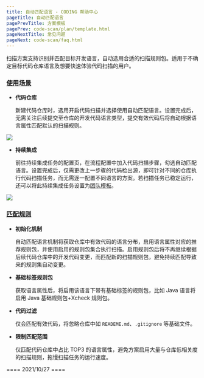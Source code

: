 ```yaml
---
title: 自动匹配语言 - CODING 帮助中心
pageTitle: 自动匹配语言
pagePrevTitle: 方案模板
pagePrev: code-scan/plan/template.html
pageNextTitle: 常见问题
pageNext: code-scan/faq.html
---
```


扫描方案支持识别并匹配目标开发语言，自动选用合适的扫描规则包。适用于不确定目标代码仓库语言及想要快速体验代码扫描的用户。

### [使用场景](#condition)

-   **代码仓库**
    
    新建代码仓库时，选用开启代码扫描并选择使用自动匹配语言。设置完成后，无需关注后续提交至仓库的开发代码语言类型，提交有效代码后将自动根据语言属性匹配默认的扫描规则。

![](https://help-assets.codehub.cn/enterprise/20211027141820.png)

-   **持续集成**

    前往持续集成任务的配置页，在流程配置中加入代码扫描步骤，勾选自动匹配语言。设置完成后，仅需更改上一步骤的代码检出源，即可针对不同的仓库执行代码扫描任务，而无需逐一配置不同语言的方案。若扫描任务已稳定运行，还可以将此持续集成任务设置为[团队模板](/docs/ci/manage/team-template.html)。

![](https://help-assets.codehub.cn/enterprise/20211027145607.png)

### [匹配规则](#rule)

-   **初始化机制**

    自动匹配语言机制将获取仓库中有效代码的语言分布，启用语言属性对应的推荐规则包，并使用启用的规则包集合执行扫描。启用规则包后将不再继续根据后续代码仓库中的开发代码变更，而匹配新的扫描规则包，避免持续匹配导致来的规则集自动变更。

-   **基础标签规则包**
    
    获取语言属性后，将启用该语言下带有基础标签的规则包，比如 Java 语言将启用 Java 基础规则包+Xcheck 规则包。

-   **代码过滤**
    
    仅会匹配有效代码，将忽略仓库中如 `READEME.md`、`.gitignore` 等基础文件。

-   **限制匹配范围**

    仅匹配代码仓库中占比 TOP3 的语言属性，避免方案启用大量与仓库低相关度的扫描规则，拖慢扫描任务的运行速度。

==== 2021/10/27 ====
 
